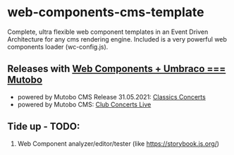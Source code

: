 # web-components-cms-template
Complete, ultra flexible web component templates in an Event Driven Architecture for any cms rendering engine. Included is a very powerful web components loader (wc-config.js).

## Releases with [Web Components + Umbraco === Mutobo](http://mutobo.ch/)

- powered by Mutobo CMS Release 31.05.2021: [Classics Concerts](http://www.migros-kulturprozent-classics.ch/)
- powered by Mutobo CMS: [Club Concerts Live](https://www.club-konzerte.ch/)

## Tide up - TODO:

1. Web Component analyzer/editor/tester (like https://storybook.js.org/)
